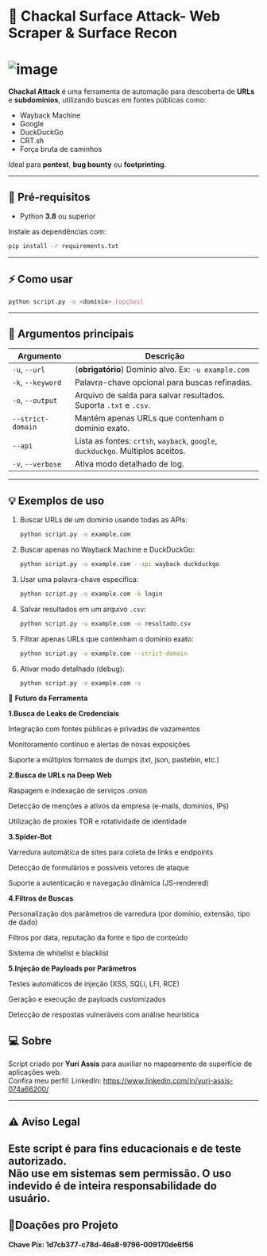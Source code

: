 # 🐺 Chackal Surface Attack- Web Scraper & Surface Recon
#  ![image](https://github.com/user-attachments/assets/faffbd9d-d048-4732-b0f8-56ec0571a2e5)






**Chackal Attack** é uma ferramenta de automação para descoberta de **URLs** e **subdomínios**, utilizando buscas em fontes públicas como:

- Wayback Machine  
- Google  
- DuckDuckGo  
- CRT.sh  
- Força bruta de caminhos

Ideal para **pentest**, **bug bounty** ou **footprinting**.

---

## 🚀 Pré-requisitos

- Python **3.8** ou superior

Instale as dependências com:

```bash
pip install -r requirements.txt
```

---

## ⚡ Como usar

```bash
python script.py -u <domínio> [opções]
```

---

## 📌 Argumentos principais

| Argumento           | Descrição                                                                 |
|---------------------|------------------------------------------------------------------------------|
| `-u`, `--url`       | (**obrigatório**) Domínio alvo. Ex: `-u example.com`                       |
| `-k`, `--keyword`   | Palavra-chave opcional para buscas refinadas.                                |
| `-o`, `--output`    | Arquivo de saída para salvar resultados. Suporta `.txt` e `.csv`.           |
| `--strict-domain`  | Mantém apenas URLs que contenham o domínio exato.                            |
| `--api`             | Lista as fontes: `crtsh`, `wayback`, `google`, `duckduckgo`. Múltiplos aceitos. |
| `-v`, `--verbose`   | Ativa modo detalhado de log.                                                  |

---

## 💡 Exemplos de uso

1. Buscar URLs de um domínio usando todas as APIs:
   ```bash
   python script.py -u example.com
   ```

2. Buscar apenas no Wayback Machine e DuckDuckGo:
   ```bash
   python script.py -u example.com --api wayback duckduckgo
   ```

3. Usar uma palavra-chave específica:
   ```bash
   python script.py -u example.com -k login
   ```

4. Salvar resultados em um arquivo `.csv`:
   ```bash
   python script.py -u example.com -o resultado.csv
   ```

5. Filtrar apenas URLs que contenham o domínio exato:
   ```bash
   python script.py -u example.com --strict-domain
   ```

6. Ativar modo detalhado (debug):
   ```bash
   python script.py -u example.com -v
   ```
🔮 **Futuro da Ferramenta**

**1.Busca de Leaks de Credenciais**

Integração com fontes públicas e privadas de vazamentos

Monitoramento contínuo e alertas de novas exposições

Suporte a múltiplos formatos de dumps (txt, json, pastebin, etc.)

**2.Busca de URLs na Deep Web**

Raspagem e indexação de serviços .onion

Detecção de menções a ativos da empresa (e-mails, domínios, IPs)

Utilização de proxies TOR e rotatividade de identidade

**3.Spider-Bot**

Varredura automática de sites para coleta de links e endpoints

Detecção de formulários e possíveis vetores de ataque

Suporte a autenticação e navegação dinâmica (JS-rendered)

**4.Filtros de Buscas**

Personalização dos parâmetros de varredura (por domínio, extensão, tipo de dado)

Filtros por data, reputação da fonte e tipo de conteúdo

Sistema de whitelist e blacklist

**5.Injeção de Payloads por Parâmetros**

Testes automáticos de injeção (XSS, SQLi, LFI, RCE)

Geração e execução de payloads customizados

Detecção de respostas vulneráveis com análise heurística



## 💻 Sobre

Script criado por **Yuri Assis** para auxiliar no mapeamento de superfície de aplicações web.  
Confira meu perfil: LinkedIn: https://www.linkedin.com/in/yuri-assis-074a66200/

---

## ⚠️ Aviso Legal

Este script é para **fins educacionais e de teste autorizado**.  
**Não use** em sistemas sem permissão. O uso indevido é de inteira responsabilidade do usuário.
---

## 💸Doações pro Projeto
**Chave Pix: 1d7cb377-c78d-46a8-9796-009170de6f56**
